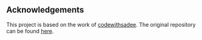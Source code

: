 ## Acknowledgements
This project is based on the work of [codewithsadee](https://github.com/codewithsadee). The original repository can be found [here](link-to-original-repository).
